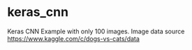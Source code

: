 # keras_cnn
Keras CNN Example with only 100 images.
Image data source https://www.kaggle.com/c/dogs-vs-cats/data
